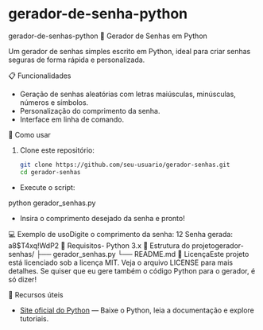 # gerador-de-senha-python
gerador-de-senhas-python
🔐 Gerador de Senhas em Python

Um gerador de senhas simples escrito em Python, ideal para criar senhas seguras de forma rápida e personalizada.

📋 Funcionalidades

- Geração de senhas aleatórias com letras maiúsculas, minúsculas, números e símbolos.
- Personalização do comprimento da senha.
- Interface em linha de comando.

🚀 Como usar

1. Clone este repositório:
   ```bash
   git clone https://github.com/seu-usuario/gerador-senhas.git
   cd gerador-senhas
- Execute o script:

python gerador_senhas.py

- Insira o comprimento desejado da senha e pronto!
  
💻 Exemplo de usoDigite o comprimento da senha: 12
Senha gerada: a8$T4xq!WdP2
🔧 Requisitos- Python 3.x
📁 Estrutura do projetogerador-senhas/
├── gerador_senhas.py
└── README.md
📝 LicençaEste projeto está licenciado sob a licença MIT. Veja o arquivo LICENSE para mais detalhes.
Se quiser que eu gere também o código Python para o gerador, é só dizer!

🔗 Recursos úteis

- [Site oficial do Python](https://www.python.org/) — Baixe o Python, leia a documentação e explore tutoriais.
